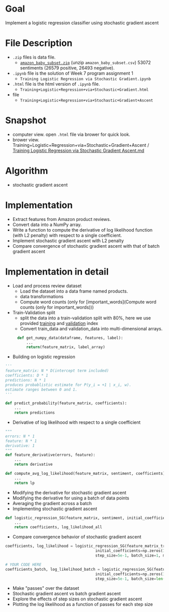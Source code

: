 # Goal
Implement a logistic regression classifier using stochastic gradient ascent
# File Description
- `.zip` files is data file.
  - [`amazon_baby_subset.zip`](https://github.com/SSQ/Coursera-UW-Machine-Learning-Classification/blob/master/Programming%20Assignment%202/amazon_baby_subset.zip) (unzip `amazon_baby_subset.csv`) 53072 sentiments (26579 positive, 26493 negative).
- `.ipynb` file is the solution of Week 7 program assignment 1
  - `Training Logistic Regression via Stochastic Gradient.ipynb`
- `.html` file is the html version of `.ipynb` file.
  - `Training+Logistic+Regression+via+Stochastic+Gradient.html`
- file
  - `Training+Logistic+Regression+via+Stochastic+Gradient+Ascent`
# Snapshot
- computer view. open `.html` file via brower for quick look.
- brower view. Training+Logistic+Regression+via+Stochastic+Gradient+Ascent / [Training Logistic Regression via Stochastic Gradient Ascent.md	](https://github.com/SSQ/Coursera-UW-Machine-Learning-Classification/blob/master/Week%207%20PA%201/Training%2BLogistic%2BRegression%2Bvia%2BStochastic%2BGradient%2BAscent/Training%20Logistic%20Regression%20via%20Stochastic%20Gradient%20Ascent.md)
# Algorithm
- stochastic gradient ascent
# Implementation
- Extract features from Amazon product reviews.
- Convert data into a NumPy array.
- Write a function to compute the derivative of log likelihood function (with L2 penalty) with respect to a single coefficient.
- Implement stochastic gradient ascent with L2 penalty
- Compare convergence of stochastic gradient ascent with that of batch gradient ascent
# Implementation in detail
- Load and process review dataset
  - Load the dataset into a data frame named products.
  - data transformations
  - Compute word counts (only for [important_words](Compute word counts (only for important_words)))
- Train-Validation split
  - split the data into a train-validation split with 80%, here we use provided [training](https://github.com/SSQ/Coursera-UW-Machine-Learning-Classification/blob/master/Programming%20Assignment%203/module-4-assignment-train-idx.json) and [validation](https://github.com/SSQ/Coursera-UW-Machine-Learning-Classification/blob/master/Programming%20Assignment%203/module-4-assignment-validation-idx.json) index
  - Convert train_data and validation_data into multi-dimensional arrays.
  ```python
    def get_numpy_data(dataframe, features, label):
        ...
        return(feature_matrix, label_array)
    ```
- Building on logistic regression  
```python
'''
feature_matrix: N * D(intercept term included)
coefficients: D * 1
predictions: N * 1
produces probablistic estimate for P(y_i = +1 | x_i, w).
estimate ranges between 0 and 1.
'''

def predict_probability(feature_matrix, coefficients):
    ...
    return predictions
```
- Derivative of log likelihood with respect to a single coefficient
```python
"""
errors: N * 1
feature: N * 1
derivative: 1 
"""
def feature_derivative(errors, feature):     
    ...
    return derivative
```
```python
def compute_avg_log_likelihood(feature_matrix, sentiment, coefficients):
    ...    
    return lp
```    
- Modifying the derivative for stochastic gradient ascent
- Modifying the derivative for using a batch of data points
- Averaging the gradient across a batch
- Implementing stochastic gradient ascent
```python
def logistic_regression_SG(feature_matrix, sentiment, initial_coefficients, step_size, batch_size, max_iter):
    ...
    return coefficients, log_likelihood_all
```
- Compare convergence behavior of stochastic gradient ascent
```python
coefficients, log_likelihood = logistic_regression_SG(feature_matrix_train, sentiment_train,\
                                        initial_coefficients=np.zeros(194),\
                                        step_size=5e-1, batch_size=1, max_iter=10)
```
```python
# YOUR CODE HERE
coefficients_batch, log_likelihood_batch = logistic_regression_SG(feature_matrix_train, sentiment_train,\
                                        initial_coefficients=np.zeros(194),\
                                        step_size=5e-1, batch_size=len(feature_matrix_train), max_iter=200)
```
- Make "passes" over the dataset
- Stochastic gradient ascent vs batch gradient ascent
- Explore the effects of step sizes on stochastic gradient ascent
- Plotting the log likelihood as a function of passes for each step size
